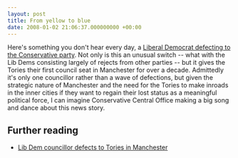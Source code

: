 ```yaml
---
layout: post
title: From yellow to blue
date: 2008-01-02 21:06:37.000000000 +00:00
---
```


Here's something you don't hear every day, a [Liberal Democrat defecting to the Conservative party](http://news.bbc.co.uk/1/hi/uk_politics/7168073.stm). Not only is this an unusual switch -- what with the Lib Dems consisting largely of rejects from other parties -- but it gives the Tories their first council seat in Manchester for over a decade. Admittedly it's only one councillor rather than a wave of defections, but given the strategic nature of Manchester and the need for the Tories to make inroads in the inner cities if they want to regain their lost status as a meaningful political force, I can imagine Conservative Central Office making a big song and dance about this news story.

## Further reading

 * [Lib Dem councillor defects to Tories in Manchester](http://www.theguardian.com/politics/2008/jan/02/politicalnews.uk)

